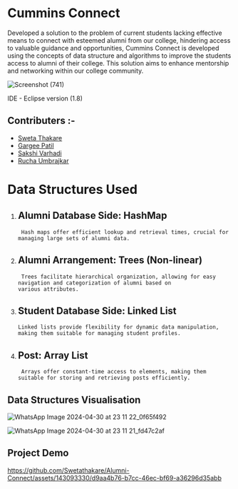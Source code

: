 
# Cummins Connect

Developed  a solution to the problem of current students lacking effective means to connect with esteemed alumni from our college, hindering access to valuable guidance and opportunities, Cummins Connect is developed using the concepts of data structure and algorithms  to improve the students access to alumni of their college. This solution aims to enhance mentorship and networking within our college community.

![Screenshot (741)](https://github.com/Swetathakare/Alumni-Connect/assets/143093330/0d9fae5c-3587-4baa-80b6-e9b731aaf20b)

IDE - Eclipse version (1.8)

Contributers :-
---------------

- [Sweta Thakare](https://github.com/Swetathakare)
- [Gargee Patil](https://github.com/Gargee07)
- [Sakshi Varhadi](https://github.com/Sakshi-1602)
- [Rucha Umbrajkar](https://github.com/RuchaUmbrajkar)


Data Structures Used
=======================


1. Alumni Database Side: HashMap
   --------------------------

        Hash maps offer efficient lookup and retrieval times, crucial for managing large sets of alumni data.

2. Alumni Arrangement: Trees (Non-linear)
   -------------------

        Trees facilitate hierarchical organization, allowing for easy navigation and categorization of alumni based on
       various attributes.

4. Student Database Side: Linked List
    ----------------
       Linked lists provide flexibility for dynamic data manipulation, making them suitable for managing student profiles.

5. Post: Array List
   ---------------
   
        Arrays offer constant-time access to elements, making them suitable for storing and retrieving posts efficiently.

Data Structures Visualisation
------------------------
   
      
   ![WhatsApp Image 2024-04-30 at 23 11 22_0f65f492](https://github.com/Swetathakare/Alumni-Connect/assets/143093330/1db44c82-f938-4ef7-bf5a-13ad0962597c)
   
  ![WhatsApp Image 2024-04-30 at 23 11 21_fd47c2af](https://github.com/Swetathakare/Alumni-Connect/assets/143093330/24f7ba1b-0e10-459c-857c-db5cf63c766c)


## Project Demo


https://github.com/Swetathakare/Alumni-Connect/assets/143093330/d9aa4b76-b7cc-46ec-bf69-a36296d35abb





